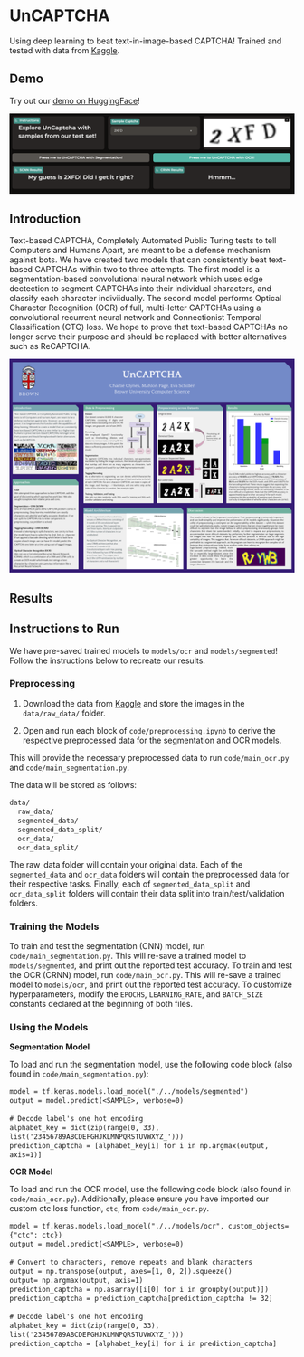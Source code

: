 # UnCAPTCHA
Using deep learning to beat text-in-image-based CAPTCHA! Trained and tested with data from [Kaggle](https://www.kaggle.com/datasets/fanbyprinciple/captcha-images).

## Demo

Try out our [demo on HuggingFace](https://huggingface.co/spaces/eschill04/UnCaptcha)! 

![Image of UnCaptcha Demo](./images/demo.png)

## Introduction
Text-based CAPTCHA, Completely Automated Public Turing tests to tell Computers and Humans Apart, are meant to be a defense mechanism against bots. We have created two models that can consistently beat text-based CAPTCHAs within two to three attempts. The first model is a segmentation-based convolutional neural network which uses edge dectection to segment CAPTCHAs into their individual characters, and classify each character indiviidually. The second model performs Optical Character Recognition (OCR) of full, multi-letter CAPTCHAs using a convolutional recurrent neural network and Connectionist Temporal Classification (CTC) loss. We hope to prove that text-based CAPTCHAs no longer serve their purpose and should be replaced with better alternatives such as ReCAPTCHA. 

![Image of UnCaptcha Poster](./images/poster.png)

## Results

## Instructions to Run

We have pre-saved trained models to `models/ocr` and `models/segmented`! Follow the instructions below to recreate our results.

### Preprocessing

1. Download the data from [Kaggle](https://www.kaggle.com/datasets/fanbyprinciple/captcha-images) and store the images in the `data/raw_data/` folder.

2. Open and run each block of `code/preprocessing.ipynb` to derive the respective preprocessed data for the segmentation and OCR models.

This will provide the necessary preprocessed data to run `code/main_ocr.py` and `code/main_segmentation.py`.

The data will be stored as follows:

```
data/
  raw_data/
  segmented_data/
  segmented_data_split/
  ocr_data/
  ocr_data_split/
```
The raw_data folder will contain your original data. Each of the `segmented_data` and `ocr_data` folders will contain the preprocessed data for their respective tasks. Finally, each of `segmented_data_split` and `ocr_data_split` folders will contain their data split into train/test/validation folders.

### Training the Models

To train and test the segmentation (CNN) model, run `code/main_segmentation.py`. This will re-save a trained model to `models/segmented`, and print out the reported test accuracy. To train and test the OCR (CRNN) model, run `code/main_ocr.py`. This will re-save a trained model to `models/ocr`, and print out the reported test accuracy. To customize hyperparameters, modify the `EPOCHS`, `LEARNING_RATE`, and `BATCH_SIZE` constants declared at the beginning of both files. 

### Using the Models

**Segmentation Model**

To load and run the segmentation model, use the following code block (also found in `code/main_segmentation.py`):

```
model = tf.keras.models.load_model("./../models/segmented")
output = model.predict(<SAMPLE>, verbose=0)

# Decode label's one hot encoding
alphabet_key = dict(zip(range(0, 33), list('23456789ABCDEFGHJKLMNPQRSTUVWXYZ_')))
prediction_captcha = [alphabet_key[i] for i in np.argmax(output, axis=1)]
```

**OCR Model**

To load and run the OCR model, use the following code block (also found in `code/main_ocr.py`). Additionally, please ensure you have imported our custom ctc loss function, `ctc`, from `code/main_ocr.py`.

```
model = tf.keras.models.load_model("./../models/ocr", custom_objects={"ctc": ctc})
output = model.predict(<SAMPLE>, verbose=0)

# Convert to characters, remove repeats and blank characters
output = np.transpose(output, axes=[1, 0, 2]).squeeze()
output= np.argmax(output, axis=1)
prediction_captcha = np.asarray([i[0] for i in groupby(output)])
prediction_captcha = prediction_captcha[prediction_captcha != 32]

# Decode label's one hot encoding
alphabet_key = dict(zip(range(0, 33), list('23456789ABCDEFGHJKLMNPQRSTUVWXYZ_')))
prediction_captcha = [alphabet_key[i] for i in prediction_captcha]
```

